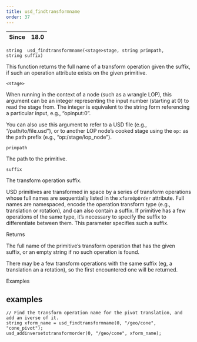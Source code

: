 ```yaml
---
title: usd_findtransformname
order: 37
---
```

| Since | 18.0 |
| --- | --- |

`string  usd_findtransformname(<stage>stage, string primpath, string suffix)`

This function returns the full name of a transform operation given the suffix, if such an operation attribute exists on the given primitive.

`<stage>`

When running in the context of a node (such as a wrangle LOP), this argument can be an integer representing the input number (starting at 0) to read the stage from. The integer is equivalent to the string form referencing a particular input, e.g., “opinput:0”.

You can also use this argument to refer to a USD file (e.g., “/path/to/file.usd”), or to another LOP node’s cooked stage using the `op:` as the path prefix (e.g., “op:/stage/lop_node”).

`primpath`

The path to the primitive.

`suffix`

The transform operation suffix.

USD primitives are transformed in space by a series of transform operations whose full names are sequentially listed in the `xformOpOrder` attribute. Full names are namespaced, encode the operation transform type (e.g., translation or rotation), and can also contain a suffix. If primitive has a few operations of the same type, it’s necessary to specify the suffix to differentiate between them. This parameter specifies such a suffix.

Returns

The full name of the primitive’s transform operation that has the given suffix, or an empty string if no such operation is found.

There may be a few transform operations with the same suffix (eg, a translation an a rotation), so the first encountered one will be returned.

Examples

## examples

```vex
// Find the transform operation name for the pivot translation, and add an iverse of it.
string xform_name = usd_findtransformname(0, "/geo/cone", "cone_pivot");
usd_addinversetotransformorder(0, "/geo/cone", xform_name);

```
